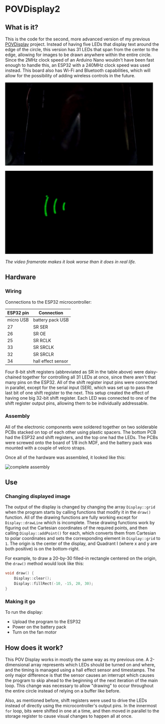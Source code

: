 # POVDisplay2

## What is it? 

This is the code for the second, more advanced version of my previous [POVDisplay](https://github.com/Yipten/POVDisplay) project. Instead of having five LEDs that display text around the edge of the circle, this version has 31 LEDs that span from the center to the edge, allowing for images to be drawn anywhere within the entire circle. Since the 2MHz clock speed of an Arduino Nano wouldn't have been fast enough to handle this, an ESP32 with a 240MHz clock speed was used instead. This board also has Wi-Fi and Bluetooth capabilities, which will allow for the possibility of adding wireless controls in the future. 

![POV display showing a small filled-in square](images/POVDisplay2Square.gif)

![POV display showing four different outlined rectangles](images/POVDisplay2Rects.gif)

*The video framerate makes it look worse than it does in real life.*

## Hardware

### Wiring

Connections to the ESP32 microcontroller: 

| ESP32 pin | Connection         |
| --------- | ------------------ |
| micro USB | battery pack USB   |
| 27        | SR SER             |
| 26        | SR OE              |
| 25        | SR RCLK            |
| 33        | SR SRCLK           |
| 32        | SR SRCLR           |
| 34        | hall effect sensor |

Four 8-bit shift registers (abbreviated as SR in the table above) were daisy-chained together for controlling all 31 LEDs at once, since there aren't that many pins on the ESP32. All of the shift register input pins were connected in parallel, except for the serial input (SER), which was set up to pass the last bit of one shift register to the next. This setup created the effect of having one big 32-bit shift register. Each LED was connected to one of the shift register output pins, allowing them to be individually addressable. 

### Assembly

All of the electronic components were soldered together on two solderable PCBs stacked on top of each other using plastic spacers. The bottom PCB had the ESP32 and shift registers, and the top one had the LEDs. The PCBs were screwed onto the board of 1/8 inch MDF, and the battery pack was mounted with a couple of velcro straps. 

Once all of the hardware was assembled, it looked like this: 

![complete assembly](images/complete_assembly.jpg)

## Use

### Changing displayed image

The output of the display is changed by changing the array `Display::grid` when the program starts by calling functions that modify it in the `draw()` function. All of the drawing functions are fully working except for `Display::drawLine` which is incomplete. These drawing functions work by figuring out the Cartesian coordinates of the required points, and then calling `Display::addPoint()` for each, which converts them from Cartesian to polar coordinates and sets the corresponding element in `Display::grid` to `1`. The origin is the center of the display, and Quadrant I (where x and y are both positive) is on the bottom-right. 

For example, to draw a 20-by-30 filled-in rectangle centered on the origin, the `draw()` method would look like this: 

```cpp
void draw() {
    Display::clear();
    Display::fillRect(-10, -15, 20, 30);
}
```

### Making it go

To run the display: 
- Upload the program to the ESP32
- Power on the battery pack
- Turn on the fan motor

## How does it work? 

This POV Display works in mostly the same way as my previous one. A 2-dimensional array represents which LEDs should be turned on and where, and the timing is managed using a hall effect sensor and timestamps. The only major difference is that the sensor causes an interrupt which causes the program to skip ahead to the beginning of the next iteration of the main loop. This change was necessary to allow "drawing" to occur throughout the entire circle instead of relying on a buffer like before. 

Also, as mentioned before, shift registers were used to drive the LEDs instead of directly using the microcontroller's output pins. In the innermost `for` loop, bits were shifted in one at a time, and then moved in parallel to the storage register to cause visual changes to happen all at once. 

